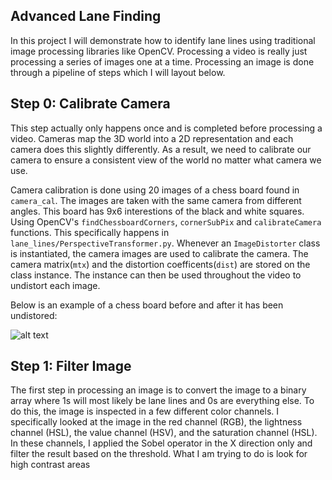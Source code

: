 ## Advanced Lane Finding

In this project I will demonstrate how to identify lane lines using traditional image processing libraries like OpenCV. Processing a video is really just processing a series of images one at a time. Processing an image is done through a pipeline of steps which I will layout below. 

[//]: # (Image References)

[image1]: ./output_images/calibration_board.png "Calibration Board Image"
[image2]: ./output_images/filter_threshold.png "Filter Threshold Image"
[image3]: ./output_images/image_mask.png "Image Mask Image"
[image4]: ./output_images/lane_lines_from_fit_line.png "Lane Lines From Fit Line Image"
[image5]: ./output_images/lane_lines_identified.png "Lane Lines Identified Iamge"
[image6]: ./output_images/orig_distorted_filtered.png "Original Distored And Filtered Image"
[image7]: ./output_images/warped_road_curved.png "Warped Road Curved Image"
[image8]: ./output_images/warped_road_straight.png "Warped Road Straight"

## Step 0: Calibrate Camera

This step actually only happens once and is completed before processing a video. Cameras map the 3D world into a 2D representation and each camera does this slightly differently. As a result, we need to calibrate our camera to ensure a consistent view of the world no matter what camera we use. 

Camera calibration is done using 20 images of a chess board found in `camera_cal`. The images are taken with the same camera from different angles. This board has 9x6 interestions of the black and white squares. Using OpenCV's 
`findChessboardCorners`, `cornerSubPix` and `calibrateCamera` functions. This specifically happens in `lane_lines/PerspectiveTransformer.py`. Whenever an `ImageDistorter` class is instantiated, the camera images are used to calibrate the camera. The camera matrix(`mtx`) and the distortion coefficents(`dist`) are stored on the class instance. The instance can then be used throughout the video to undistort each image.

Below is an example of a chess board before and after it has been undistored:

![alt text][image1]

## Step 1: Filter Image

The first step in processing an image is to convert the image to a binary array where 1s will most likely be lane lines and 0s are everything else. To do this, the image is inspected in a few different color channels. I specifically looked at the image in the red channel (RGB), the lightness channel (HSL), the value channel (HSV), and the saturation channel (HSL). In these channels, I applied the Sobel operator in the X direction only and filter the result based on the threshold. What I am trying to do is look for high contrast areas 








